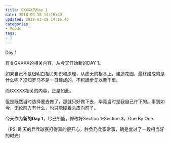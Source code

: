 ```yaml
---
title: GXXXX的Day 1
date: 2018-03-18 14:16:40
updated: 2018-03-18 14:16:40
categories:
- Moods
tags:
- 1
---
```



Day 1

<!--more-->

有关GXXXX的相关内容，从今天开始新的DAY 1。

如果自己不是很明白相关知识和原理，从虚无的根基上，建造花园，最终建成的是什么呢？须知罗马不是一日建成的，不积跬步无以至千里。

而GXXXX相关的内容，正是如此。

但是既然当时选择要去做了，那就只好做下去，毕竟当时是我自己许下的。事到如今，无论前方有什么，也只能硬着头皮向前了。

今天作为**新的Day 1**，尽己所能，修改好Section 1-Section 3，One By One.

（PS. 昨天的乒乓球赛打得真的很开心，胜负乃兵家常事，确是度过了一段相当好的时光）